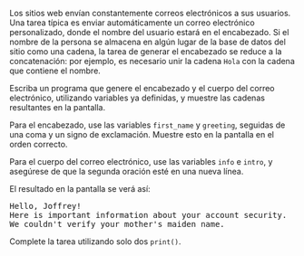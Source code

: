 
Los sitios web envían constantemente correos electrónicos a sus usuarios. Una tarea típica es enviar automáticamente un correo electrónico personalizado, donde el nombre del usuario estará en el encabezado. Si el nombre de la persona se almacena en algún lugar de la base de datos del sitio como una cadena, la tarea de generar el encabezado se reduce a la concatenación: por ejemplo, es necesario unir la cadena `Hola` con la cadena que contiene el nombre.

Escriba un programa que genere el encabezado y el cuerpo del correo electrónico, utilizando variables ya definidas, y muestre las cadenas resultantes en la pantalla.

Para el encabezado, use las variables `first_name` y `greeting`, seguidas de una coma y un signo de exclamación. Muestre esto en la pantalla en el orden correcto.

Para el cuerpo del correo electrónico, use las variables `info` e `intro`, y asegúrese de que la segunda oración esté en una nueva línea.

El resultado en la pantalla se verá así:

<pre class='hexlet-basics-output'>
Hello, Joffrey!
Here is important information about your account security.
We couldn't verify your mother's maiden name.
</pre>

Complete la tarea utilizando solo dos `print()`.
